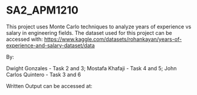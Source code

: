# SA2_APM1210

This project uses Monte Carlo techniques to analyze years of experience vs salary in engineering fields. 
The dataset used for this project can be accessed with: https://www.kaggle.com/datasets/rohankayan/years-of-experience-and-salary-dataset/data

By:

Dwight Gonzales - Task 2 and 3;
Mostafa Khafaji - Task 4 and 5;
John Carlos Quintero - Task 3 and 6


Written Output can be accessed at:
